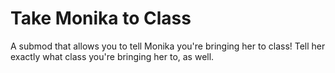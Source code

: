 # Take Monika to Class
  A submod that allows you to tell Monika you're bringing her to class!
  Tell her exactly what class you're bringing her to, as well.
